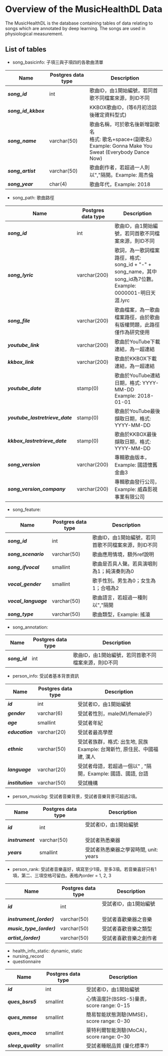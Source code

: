 ﻿# Overview of the MusicHealthDL Data
The MusicHealthDL is the database containing tables of data relating to songs which are annotated by deep learning. The songs are used in physiological measurement.  

## List of tables
* song_basicinfo: 子項三與子項四的各歌曲清單
	
| Name                            | Postgres data type | Description                                                                                                           |
|---------------------------------|--------------------|-----------------------------------------------------------------------------------------------------------------------|
| ***song_id***                   | int                | 歌曲ID，由1開始編號，若同首歌不同檔案來源，則ID不同                                                                   |
| ***song_id_kkbox***             |                    | KKBOX歌曲ID，(等6月初洽談後確定資料型式)                                                                              |
| ***song_name***                 | varchar(50)        | 歌曲名稱，可於歌名後新增副歌名 <br>格式: 歌名+space+(副歌名) <br>Example: Gonna Make You Sweat (Everybody Dance Now)  |
| ***song_artist***               | varchar(50)        | 歌曲創作者，若超過一人則以","隔開。Example: 周杰倫                                                                    |
| ***song_year***                 | char(4)            | 歌曲年代，Example: 2018                                                                                               |
    
* song_path: 歌曲路徑

| Name                            | Postgres data type | Description                                                                                                           |
|---------------------------------|--------------------|-----------------------------------------------------------------------------------------------------------------------|
| ***song_id***                   | int                | 歌曲ID，由1開始編號，若同首歌不同檔案來源，則ID不同                                                                   |
| ***song_lyric***                | varchar(200)       | 歌詞，為一歌詞檔案路徑，格式: song_id + "-" + song_name，其中song_id為7位數。 <br>Example: 0000001-明日天涯.lyrc      |
| ***song_file***                 | varchar(200)       | 歌曲檔案，為一歌曲檔案路徑，由於歌曲有版權問題，此路徑僅作為研究使用                                                  |
| ***youtube_link***              | varchar(200)       | 歌曲於YouTube下載連結，為一超連結                                                                                     |
| ***kkbox_link***                | varchar(200)       | 歌曲於KKBOX下載連結，為一超連結                                                                                       |
| ***youtube_date***              | stamp(0)           | 歌曲於YouTube連結日期，格式: YYYY-MM-DD <br>Example: 2018-01-01                                                       |
| ***youtube_lastretrieve_date*** | stamp(0)           | 歌曲於YouTube最後擷取日期，格式: YYYY-MM-DD                                                                           |
| ***kkbox_lastretrieve_date***   | stamp(0)           | 歌曲於KKBOX最後擷取日期，格式: YYYY-MM-DD                                                                             |
| ***song_version***              | varchar(200)       | 專輯歌曲版本，Example: 國語懷舊金曲3                                                                                  |
| ***song_version_company***      | varchar(200)       | 專輯歌曲發行公司，Example: 威森影視事業有限公司                                                                       |

* song_feature: 

| Name                            | Postgres data type | Description                                                                                                           |
|---------------------------------|--------------------|-----------------------------------------------------------------------------------------------------------------------|
| ***song_id***                   | int                | 歌曲ID，由1開始編號，若同首歌不同檔案來源，則ID不同                                                                   |
| ***song_scenario***            | varchar(50)        | 歌曲應用情境，額外ref說明                                                                                             |
| ***song_ifvocal***              | smallint           | 歌曲是否具人聲。若具演唱則為1；純演奏則為0                                                                            |
| ***vocal_gender***              | smallint           | 歌手性別。男生為0；女生為1；合唱為2                                                                                   |
| ***vocal_language***            | varchar(50)        | 歌曲語言，若超過一種則以","隔開                                                                                       |
| ***song_type***                 | varchar(50)        | 歌曲類型，Example: 搖滾                                                                                               |

* song_annotation: 

| Name                            | Postgres data type | Description                                                                                                           |
|---------------------------------|--------------------|-----------------------------------------------------------------------------------------------------------------------|
| ***song_id***                   | int                | 歌曲ID，由1開始編號，若同首歌不同檔案來源，則ID不同                                                                   |

* person_info: 受試者基本背景資訊

| Name              | Postgres data type | Description                                                                  |
|-------------------|--------------------|------------------------------------------------------------------------------|
| ***id***          | int                | 受試者ID，由1開始編號                        |
| ***gender***      | varchar(6)         | 受試者性別，male(M)/female(F)                                                |
| ***age***         | smallint           | 受試者年紀                                                                   |
| ***education***   | varchar(20)        | 受試者最高學歷                                                               |
| ***ethnic***      | varchar(50)        | 受試者族群，格式: 出生地, 民族 <br>Example: 台灣新竹, 原住民、中國福建, 漢人 |
| ***language***    | varchar(20)        | 受試者母語，若超過一個以" , "隔開，Example: 國語、國語, 台語                 |
| ***institution*** | varchar(50)        | 受試機構                                                                     |

* person_musicbg: 受試者音樂背景，受試者音樂背景可超過2項。

| Name             | Postgres data type | Description                                           |
|------------------|--------------------|-------------------------------------------------------|
| ***id***         | int                | 受試者ID，由1開始編號                                  |
| ***instrument*** | varchar(50)        | 受試者熟悉樂器                                        |
| ***years***      | smallint           | 受試者熟悉樂器之學習時間, unit: years                 |

* person_rank: 受試者音樂喜好，填寫至少1項，至多3項。若音樂喜好只有1項，第二、三項空格可留白。表格內order = 1, 2, 3

| Name                     | Postgres data type | Description                                           |
|--------------------------|--------------------|-------------------------------------------------------|
| ***id***                 | int                | 受試者ID，由1開始編號                                 |
| ***instrument_(order)*** | varchar(50)        | 受試者喜歡樂器之音樂                                  |
| ***music_type_(order)*** | varchar(50)        | 受試者喜歡音樂之類型                                  |
| ***artist_(order)***     | varchar(50)        | 受試者喜歡音樂之創作者                                |

* health_info_static: dynamic, static
* nursing_record
* questionnaire

| Name                | Postgres data type | Description                               |
|---------------------|--------------------|-------------------------------------------|
| ***id***            | int                | 受試者ID，由1開始編號                     |
| ***ques_bsrs5***    | smallint           | 心情溫度計(BSRS-5)量表，score range: 0-15 |
| ***ques_mmse***     | smallint           | 簡易智能狀態測驗(MMSE)，score range: 0-30 |
| ***ques_moca***     | smallint           | 蒙特利爾智能測驗(MoCA)，score range: 0~30 |
| ***sleep_quality*** | smallint           | 受試者睡眠品質 (量化標準?)                |
